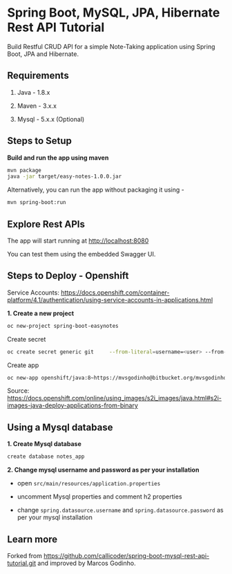 # Spring Boot, MySQL, JPA, Hibernate Rest API Tutorial

Build Restful CRUD API for a simple Note-Taking application using Spring Boot, JPA and Hibernate.

## Requirements

1. Java - 1.8.x

2. Maven - 3.x.x

3. Mysql - 5.x.x (Optional)

## Steps to Setup

**Build and run the app using maven**

```bash
mvn package
java -jar target/easy-notes-1.0.0.jar
```

Alternatively, you can run the app without packaging it using -

```bash
mvn spring-boot:run
```

## Explore Rest APIs

The app will start running at <http://localhost:8080>

You can test them using the embedded Swagger UI.

## Steps to Deploy - Openshift

Service Accounts: https://docs.openshift.com/container-platform/4.1/authentication/using-service-accounts-in-applications.html

**1. Create a new project**

```bash
oc new-project spring-boot-easynotes
```

Create secret
```bash
oc create secret generic git     --from-literal=username=<user> --from-literal=password=<pass> --type=kubernetes.io/basic-auth
```

Create app
```bash
oc new-app openshift/java:8~https://mvsgodinho@bitbucket.org/mvsgodinho/spring-boot-easynotes.git --source-secret='git' -o yaml
```

Source: https://docs.openshift.com/online/using_images/s2i_images/java.html#s2i-images-java-deploy-applications-from-binary

## Using a Mysql database

**1. Create Mysql database**
```bash
create database notes_app
```

**2. Change mysql username and password as per your installation**

+ open `src/main/resources/application.properties`

+ uncomment Mysql properties and comment h2 properties

+ change `spring.datasource.username` and `spring.datasource.password` as per your mysql installation

## Learn more

Forked from https://github.com/callicoder/spring-boot-mysql-rest-api-tutorial.git and improved by Marcos Godinho.

